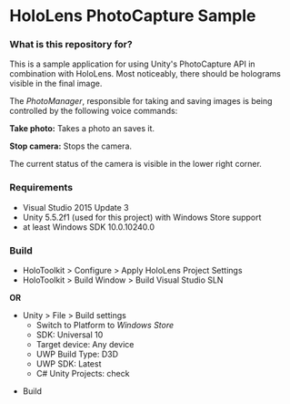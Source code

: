 # HoloLens PhotoCapture Sample #


### What is this repository for? ###

This is a sample application for using Unity's PhotoCapture API in combination with HoloLens. Most noticeably, there should be holograms visible in the final image.

The *PhotoManager*, responsible for taking and saving images is being controlled by the following voice commands:

**Take photo:** Takes a photo an saves it.

**Stop camera:**  Stops the camera.

The current status of the camera is visible in the lower right corner.

### Requirements ###

* Visual Studio 2015 Update 3
* Unity 5.5.2f1 (used for this project) with Windows Store support
* at least Windows SDK 10.0.10240.0

### Build ###

* HoloToolkit > Configure > Apply HoloLens Project Settings
* HoloToolkit > Build Window > Build Visual Studio SLN 

**OR**

+ Unity > File > Build settings
	* Switch to Platform to *Windows Store*
	* SDK: Universal 10 
	* Target device: Any device
	* UWP Build Type: D3D
	* UWP SDK: Latest
	* C# Unity Projects: check
* Build